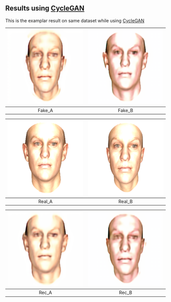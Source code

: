 ## Results using [CycleGAN](https://github.com/junyanz/CycleGAN)
This is the examplar result on same dataset while using [CycleGAN](https://github.com/junyanz/CycleGAN)

| [![fake_A](10093_fake_A.png)](10093_fake_A.png)  | [![fake_B](10093_fake_B.png)](10093_fake_B.png) | 
|:---:|:---:|
| Fake_A | Fake_B |

| [![real_A](10093_real_A.png)](10093_real_A.png)  | [![real_B](10093_real_B.png)](10093_real_B.png) |
|:---:|:---:|
| Real_A | Real_B |

| [![rec_A](10093_rec_A.png)](10093_rec_A.png) | [![rec_B](10093_rec_B.png)](10093_rec_B.png) |
|:---:|:---:|
| Rec_A | Rec_B |
